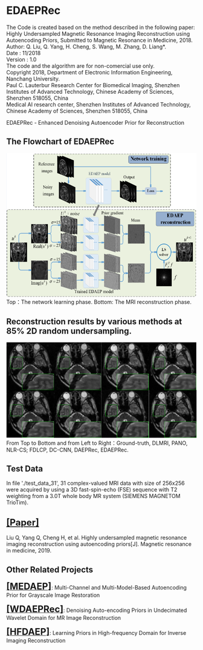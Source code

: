 # EDAEPRec
The Code is created based on the method described in the following paper:  
Highly Undersampled Magnetic Resonance Imaging Reconstruction using Autoencoding Priors, Submitted to Magnetic Resonance in Medicine, 2018.  
Author: Q. Liu, Q. Yang, H. Cheng, S. Wang, M. Zhang, D. Liang*.  
Date : 11/2018  
Version : 1.0  
The code and the algorithm are for non-comercial use only.  
Copyright 2018, Department of Electronic Information Engineering, Nanchang University.  
Paul C. Lauterbur Research Center for Biomedical Imaging, Shenzhen Institutes of Advanced Technology, Chinese Academy of Sciences, Shenzhen 518055, China    
Medical AI research center, Shenzhen Institutes of Advanced Technology, Chinese Academy of Sciences, Shenzhen 518055, China    

EDAEPRec - Enhanced Denoising Autoencoder Prior for Reconstruction  

## The Flowchart of EDAEPRec
![](./figs/fig1.png)  
Top：The network learning phase. Bottom: The MRI reconstruction phase.   
## Reconstruction results by various methods at 85% 2D random undersampling.
![](./figs/compare_fig.png)  
From Top to Bottom and from Left to Right：Ground-truth, DLMRI, PANO, NLR-CS; FDLCP, DC-CNN, DAEPRec, EDAEPRec. 

## Test Data
In file './test_data_31', 31 complex-valued MRI data with size of 256x256 were acquired by using a 3D fast-spin-echo (FSE) sequence with T2 weighting from a 3.0T whole body MR system (SIEMENS MAGNETOM TrioTim).

## [<font size=5>**[Paper]**</font>](https://cardiacmr.hms.harvard.edu/files/cardiacmr/files/liu2019.pdf)
Liu Q, Yang Q, Cheng H, et al. Highly undersampled magnetic resonance imaging reconstruction using autoencoding priors[J]. Magnetic resonance in medicine, 2019.
## Other Related Projects
[<font size=5>**[MEDAEP]**</font>](https://cardiacmr.hms.harvard.edu/files/cardiacmr/files/liu2019.pdf): Multi-Channel and Multi-Model-Based Autoencoding Prior for Grayscale Image Restoration  

[<font size=5>**[WDAEPRec]**</font>](https://arxiv.org/ftp/arxiv/papers/1909/1909.01108.pdf): Denoising Auto-encoding Priors in Undecimated Wavelet Domain for MR Image Reconstruction  

[<font size=5>**[HFDAEP]**</font>](https://arxiv.org/ftp/arxiv/papers/1910/1910.11148.pdf): Learning Priors in High-frequency Domain for Inverse Imaging Reconstruction
